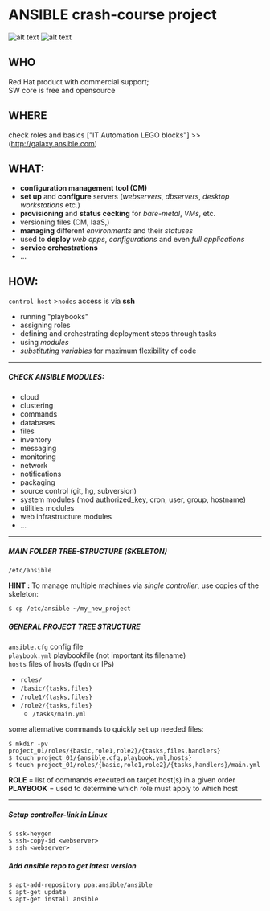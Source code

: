 # ANSIBLE crash-course project

![alt text][logo1]
 ![alt text][logo2]

## WHO 

Red Hat product with commercial support;  
SW core is free and opensource  

[logo1]: https://upload.wikimedia.org/wikipedia/commons/thumb/2/24/Ansible_logo.svg/50px-Ansible_logo.svg.png "Logo Title Text 2"
[logo2]: https://upload.wikimedia.org/wikipedia/en/thumb/6/6c/RedHat.svg/150px-RedHat.svg.png "RedHatLinux logo"


## WHERE

check roles and basics ["IT Automation LEGO blocks"] >> (http://galaxy.ansible.com)



## WHAT: 

* **configuration management tool (CM)**
* **set up** and **configure** servers (*webservers*, *dbservers*, *desktop workstations* etc.)
* **provisioning** and **status cecking** for *bare-metal*, *VMs*, etc.
* versioning files (CM, IaaS,)
* **managing** different _environments_ and their _statuses_
* used to **deploy** _web apps_, _configurations_ and even _full applications_
* **service orchestrations**
* ...



## HOW: 

`control host` >`nodes`  access is via **ssh**

* running "playbooks"
* assigning roles
* defining and orchestrating deployment steps through tasks
* using _modules_ 
* _substituting variables_ for maximum flexibility of code

---

##### CHECK ANSIBLE MODULES:

* cloud
* clustering
* commands
* databases
* files
* inventory
* messaging
* monitoring
* network
* notifications
* packaging
* source control (git, hg, subversion)
* system modules (mod authorized_key, cron, user, group, hostname)
* utilities modules
* web infrastructure modules
* ...


---



##### MAIN FOLDER TREE-STRUCTURE (SKELETON)

`/etc/ansible`  

**HINT :** To manage multiple machines via _single controller_, use copies of the skeleton:

`$ cp /etc/ansible ~/my_new_project`  


##### GENERAL PROJECT TREE STRUCTURE

`ansible.cfg` 		config file  
`playbook.yml`		playbookfile (not important its filename)  
`hosts`				files of hosts (fqdn or IPs)  


* `roles/`  
 * `/basic/{tasks,files}`  
 * `/role1/{tasks,files}`  
 * `/role2/{tasks,files}`  
    * `/tasks/main.yml`  


some alternative commands to quickly set up needed files:  

`$ mkdir -pv project_01/roles/{basic,role1,role2}/{tasks,files,handlers}`  
`$ touch project_01/{ansible.cfg,playbook.yml,hosts}`  
`$ touch project_01/roles/{basic,role1,role2}/{tasks,handlers}/main.yml`  


**ROLE** = list of commands executed on target host(s) in a given order  
**PLAYBOOK** = used to determine which role must apply to which host



---





##### Setup controller-link in Linux 

`$ ssk-heygen`  
`$ ssh-copy-id <webserver>`  
`$ ssh <webserver>`  

##### Add ansible repo to get latest version

`$ apt-add-repository ppa:ansible/ansible`  
`$ apt-get update`  
`$ apt-get install ansible`  





